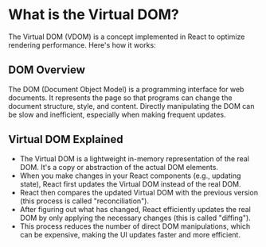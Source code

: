 # What is the Virtual DOM?

The Virtual DOM (VDOM) is a concept implemented in React to optimize rendering performance. Here's how it works:

## DOM Overview

The DOM (Document Object Model) is a programming interface for web documents. It represents the page so that programs can change the document structure, style, and content. Directly manipulating the DOM can be slow and inefficient, especially when making frequent updates.

## Virtual DOM Explained

- The Virtual DOM is a lightweight in-memory representation of the real DOM. It's a copy or abstraction of the actual DOM elements.
- When you make changes in your React components (e.g., updating state), React first updates the Virtual DOM instead of the real DOM.
- React then compares the updated Virtual DOM with the previous version (this process is called "reconciliation").
- After figuring out what has changed, React efficiently updates the real DOM by only applying the necessary changes (this is called "diffing").
- This process reduces the number of direct DOM manipulations, which can be expensive, making the UI updates faster and more efficient.
